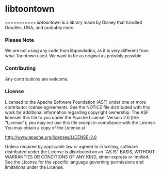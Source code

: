 # libtoontown
===========
_libtoontown_ is a library made by Disney that handled Doodles, DNA, and probably more.

### Please Note ###
We are not using any code from libpandadna, as it is very different from what Toontown used. We want to be as original as possibly possible.

### Contributing ###
Any contributions are welcome.

### License ###
Licensed to the Apache Software Foundation (ASF) under one or more contributor license agreements. See the NOTICE file distributed with this work for additional information regarding copyright ownership. The ASF licenses this file to you under the Apache License, Version 2.0 (the "License"); you may not use this file except in compliance with the License. You may obtain a copy of the License at

http://www.apache.org/licenses/LICENSE-2.0

Unless required by applicable law or agreed to in writing, software distributed under the License is distributed on an "AS IS" BASIS, WITHOUT WARRANTIES OR CONDITIONS OF ANY KIND, either express or implied. See the License for the specific language governing permissions and limitations under the License.
